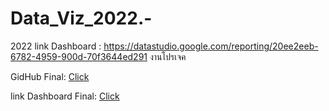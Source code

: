 # Data_Viz_2022.-
2022
link Dashboard : https://datastudio.google.com/reporting/20ee2eeb-6782-4959-900d-70f3644ed291
งานโปรเจค

GidHub Final: [Click](https://github.com/623020514-5/data_viz_2022/blob/main/Final_DataViz.ipynb)

link Dashboard Final: [Click](https://datastudio.google.com/reporting/2ee31e56-f5bc-4f54-9b96-85ff7d4623b1)

